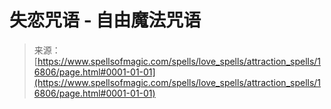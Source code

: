 <!--yml

category: 未分类

date: 2024-06-12 18:57:33

-->

# 失恋咒语 - 自由魔法咒语

> 来源：[https://www.spellsofmagic.com/spells/love_spells/attraction_spells/16806/page.html#0001-01-01](https://www.spellsofmagic.com/spells/love_spells/attraction_spells/16806/page.html#0001-01-01)
